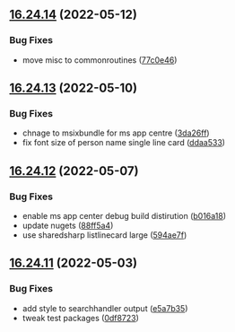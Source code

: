 ## [16.24.14](https://github.com/phandcock/GrampsView/compare/v16.24.13...v16.24.14) (2022-05-12)


### Bug Fixes

* move misc to commonroutines ([77c0e46](https://github.com/phandcock/GrampsView/commit/77c0e465f2fdce1efcac6152addea523f7385eb3))



## [16.24.13](https://github.com/phandcock/GrampsView/compare/v16.24.12...v16.24.13) (2022-05-10)


### Bug Fixes

* chnage to msixbundle for ms app centre ([3da26ff](https://github.com/phandcock/GrampsView/commit/3da26ff4085a4c3f1614343ae720b00b3bd09e4b))
* fix font size of person name single line card ([ddaa533](https://github.com/phandcock/GrampsView/commit/ddaa5333051294aa4617bb186523eb5ffac57d76))



## [16.24.12](https://github.com/phandcock/GrampsView/compare/v16.24.11...v16.24.12) (2022-05-07)


### Bug Fixes

* enable ms app center debug build distirution ([b016a18](https://github.com/phandcock/GrampsView/commit/b016a184061d87ea0f4e2d69edeece66c2e55cc5))
* update nugets ([88ff5a4](https://github.com/phandcock/GrampsView/commit/88ff5a4991b8803fc32e0b561fd63617ed623278))
* use sharedsharp listlinecard large ([594ae7f](https://github.com/phandcock/GrampsView/commit/594ae7f7e56b48ac2eb03316a1ed87e774e433f5))



## [16.24.11](https://github.com/phandcock/GrampsView/compare/v16.24.10...v16.24.11) (2022-05-03)


### Bug Fixes

* add style to searchhandler output ([e5a7b35](https://github.com/phandcock/GrampsView/commit/e5a7b35f8f36452bd74ae3194ecc532d271380b1))
* tweak test packages ([0df8723](https://github.com/phandcock/GrampsView/commit/0df8723aaaa84740611806794957fd85993b2aff))



